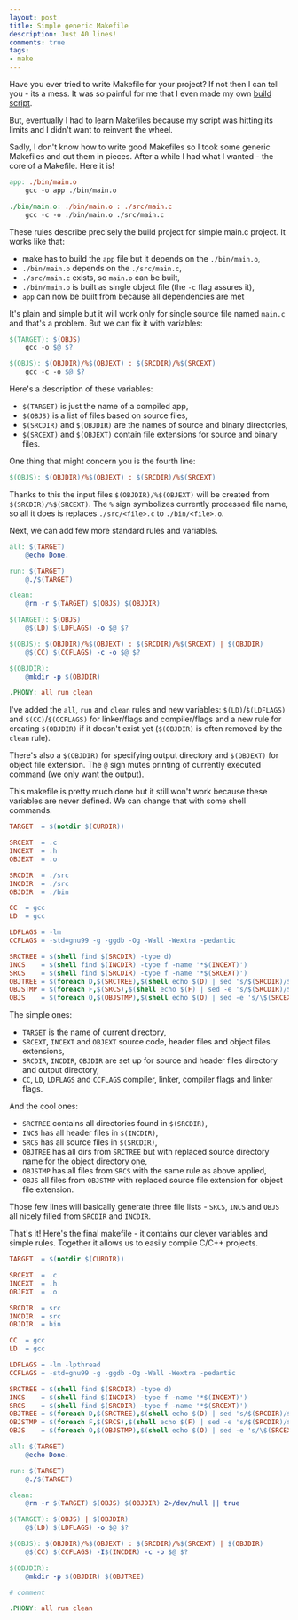 ```yaml
---
layout: post
title: Simple generic Makefile
description: Just 40 lines!
comments: true
tags:
- make
---
```


Have you ever tried to write Makefile for your project? If not then I can tell you - its a mess.
It was so painful for me that I even made my own [build script](https://github.com/arturtamborski/build-sh).

But, eventually I had to learn Makefiles because my script was hitting its limits
and I didn't want to reinvent the wheel.

Sadly, I don't know how to write good Makefiles so I took some generic Makefiles and cut them in pieces.
After a while I had what I wanted - the core of a Makefile.  Here it is!

```makefile
app: ./bin/main.o
	gcc -o app ./bin/main.o

./bin/main.o: ./bin/main.o : ./src/main.c
	gcc -c -o ./bin/main.o ./src/main.c
```

These rules describe precisely the build project for simple main.c project.
It works like that:
  - make has to build the `app` file but it depends on the `./bin/main.o`,
  - `./bin/main.o` depends on the `./src/main.c`,
  - `./src/main.c` exists, so `main.o` can be built,
  - `./bin/main.o` is built as single object file (the `-c` flag assures it),
  - `app` can now be built from because all dependencies are met

It's plain and simple but it will work only for single source file named `main.c`
and that's a problem. But we can fix it with variables:

```makefile
$(TARGET): $(OBJS)
	gcc -o $@ $?

$(OBJS): $(OBJDIR)/%$(OBJEXT) : $(SRCDIR)/%$(SRCEXT)
	gcc -c -o $@ $?
```

Here's a description of these variables:
  - `$(TARGET)` is just the name of a compiled app,
  - `$(OBJS)` is a list of files based on source files,
  - `$(SRCDIR)` and `$(OBJDIR)` are the names of source and binary directories,
  - `$(SRCEXT)` and `$(OBJEXT)` contain file extensions for source and binary files.

One thing that might concern you is the fourth line:
```makefile
$(OBJS): $(OBJDIR)/%$(OBJEXT) : $(SRCDIR)/%$(SRCEXT)
```
Thanks to this the input files `$(OBJDIR)/%$(OBJEXT)` will be created from `$(SRCDIR)/%$(SRCEXT)`.
The `%` sign symbolizes currently processed file name, so all it does is
replaces `./src/<file>.c` to `./bin/<file>.o`.

Next, we can add few more standard rules and variables.

```makefile
all: $(TARGET)
	@echo Done.

run: $(TARGET)
	@./$(TARGET)

clean:
	@rm -r $(TARGET) $(OBJS) $(OBJDIR)

$(TARGET): $(OBJS)
	@$(LD) $(LDFLAGS) -o $@ $?

$(OBJS): $(OBJDIR)/%$(OBJEXT) : $(SRCDIR)/%$(SRCEXT) | $(OBJDIR)
	@$(CC) $(CCFLAGS) -c -o $@ $?

$(OBJDIR):
	@mkdir -p $(OBJDIR)

.PHONY: all run clean
```

I've added the `all`, `run` and `clean` rules and new variables:
`$(LD)`/`$(LDFLAGS)` and `$(CC)`/`$(CCFLAGS)` for linker/flags and compiler/flags
and a new rule for creating `$(OBJDIR)` if it doesn't exist yet
(`$(OBJDIR)` is often removed by the `clean` rule).

There's also a `$(OBJDIR)` for specifying output directory and `$(OBJEXT)` for object file extension.
The `@` sign mutes printing of currently executed command (we only want the output).

This makefile is pretty much done but it still won't work because these variables
are never defined. We can change that with some shell commands.

```makefile
TARGET	= $(notdir $(CURDIR))

SRCEXT	= .c
INCEXT	= .h
OBJEXT	= .o

SRCDIR	= ./src
INCDIR	= ./src
OBJDIR	= ./bin

CC	= gcc
LD	= gcc

LDFLAGS	= -lm
CCFLAGS	= -std=gnu99 -g -ggdb -Og -Wall -Wextra -pedantic

SRCTREE	= $(shell find $(SRCDIR) -type d)
INCS	= $(shell find $(INCDIR) -type f -name '*$(INCEXT)')
SRCS	= $(shell find $(SRCDIR) -type f -name '*$(SRCEXT)')
OBJTREE	= $(foreach D,$(SRCTREE),$(shell echo $(D) | sed 's/$(SRCDIR)/$(OBJDIR)/'))
OBJSTMP	= $(foreach F,$(SRCS),$(shell echo $(F) | sed -e 's/$(SRCDIR)/$(OBJDIR)/'))
OBJS	= $(foreach O,$(OBJSTMP),$(shell echo $(O) | sed -e 's/\$(SRCEXT)/\$(OBJEXT)/'))
```
The simple ones:
  - `TARGET` is the name of current directory,
  - `SRCEXT`, `INCEXT` and `OBJEXT` source code, header files and object files extensions,
  - `SRCDIR`, `INCDIR`, `OBJDIR` are set up for source and header files directory and output directory,
  - `CC`, `LD`, `LDFLAGS` and `CCFLAGS` compiler, linker, compiler flags and linker flags.

And the cool ones:
  - `SRCTREE` contains all directories found in `$(SRCDIR)`,
  - `INCS` has all header files in `$(INCDIR)`,
  - `SRCS` has all source files in `$(SRCDIR)`,
  - `OBJTREE` has all dirs from `SRCTREE` but with replaced source directory name for the object directory one,
  - `OBJSTMP` has all files from `SRCS` with the same rule as above applied,
  - `OBJS` all files from `OBJSTMP` with replaced source file extension for object file extension.

Those few lines will basically generate three file lists - `SRCS`, `INCS` and `OBJS` all nicely filled from `SRCDIR` and `INCDIR`.

That's it! Here's the final makefile - it contains our clever variables and simple rules.
Together it allows us to easily compile C/C++ projects.

```makefile
TARGET  = $(notdir $(CURDIR))

SRCEXT	= .c
INCEXT	= .h
OBJEXT	= .o

SRCDIR	= src
INCDIR	= src
OBJDIR	= bin

CC	= gcc
LD	= gcc

LDFLAGS	= -lm -lpthread
CCFLAGS	= -std=gnu99 -g -ggdb -Og -Wall -Wextra -pedantic

SRCTREE	= $(shell find $(SRCDIR) -type d)
INCS	= $(shell find $(INCDIR) -type f -name '*$(INCEXT)')
SRCS	= $(shell find $(SRCDIR) -type f -name '*$(SRCEXT)')
OBJTREE	= $(foreach D,$(SRCTREE),$(shell echo $(D) | sed 's/$(SRCDIR)/$(OBJDIR)/'))
OBJSTMP	= $(foreach F,$(SRCS),$(shell echo $(F) | sed -e 's/$(SRCDIR)/$(OBJDIR)/'))
OBJS	= $(foreach O,$(OBJSTMP),$(shell echo $(O) | sed -e 's/\$(SRCEXT)/\$(OBJEXT)/'))

all: $(TARGET)
	@echo Done.

run: $(TARGET)
	@./$(TARGET)

clean:
	@rm -r $(TARGET) $(OBJS) $(OBJDIR) 2>/dev/null || true

$(TARGET): $(OBJS) | $(OBJDIR)
	@$(LD) $(LDFLAGS) -o $@ $?

$(OBJS): $(OBJDIR)/%$(OBJEXT) : $(SRCDIR)/%$(SRCEXT) | $(OBJDIR)
	@$(CC) $(CCFLAGS) -I$(INCDIR) -c -o $@ $?

$(OBJDIR):
	@mkdir -p $(OBJDIR) $(OBJTREE)

# comment

.PHONY: all run clean
```
